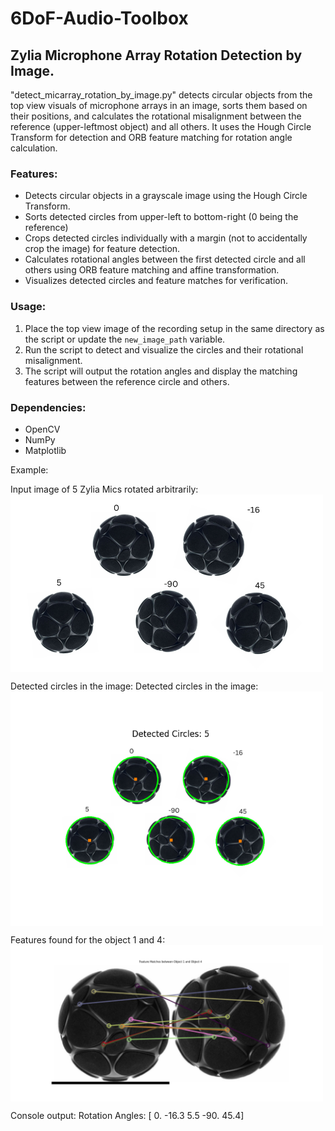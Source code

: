 # 6DoF-Audio-Toolbox

## Zylia Microphone Array Rotation Detection by Image.

"detect_micarray_rotation_by_image.py" detects circular objects from the top view visuals of microphone arrays in an image, sorts them based on their positions, and calculates the rotational misalignment between the reference (upper-leftmost object) and all others. It uses the Hough Circle Transform for detection and ORB feature matching for rotation angle calculation.

### Features:
- Detects circular objects in a grayscale image using the Hough Circle Transform.
- Sorts detected circles from upper-left to bottom-right (0 being the reference)
- Crops detected circles individually with a margin (not to accidentally crop the image) for feature detection.
- Calculates rotational angles between the first detected circle and all others using ORB feature matching and affine transformation.
- Visualizes detected circles and feature matches for verification.

### Usage:
1. Place the top view image of the recording setup in the same directory as the script or update the `new_image_path` variable.
2. Run the script to detect and visualize the circles and their rotational misalignment.
3. The script will output the rotation angles and display the matching features between the reference circle and others.

### Dependencies:
- OpenCV
- NumPy
- Matplotlib

Example:

Input image of 5 Zylia Mics rotated arbitrarily:
<img src="images/5_zylias.png" alt="1" width="500" style="display: block; margin-left: 0;"/>

Detected circles in the image:
Detected circles in the image:
<img src="images/5_zylias_detected.png" alt="2" width="500" style="display: block; margin-left: 0;"/>

Features found for the object 1 and 4:
<img src="images/eg_feature_detected.png" alt="3" width="500" style="display: block; margin-left: 0;"/>

Console output:
Rotation Angles: [  0.  -16.3   5.5 -90.   45.4]
